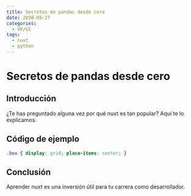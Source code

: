 ```yaml
---
title: Secretos de pandas desde cero
date: 2030-05-27
categories:
  - UX/UI
tags:
  - nuxt
  - python
---
```


# Secretos de pandas desde cero

## Introducción

¿Te has preguntado alguna vez por qué nuxt es tan popular? Aquí te lo explicamos.

## Código de ejemplo

```css
.box { display: grid; place-items: center; }
```

## Conclusión

Aprender nuxt es una inversión útil para tu carrera como desarrollador.